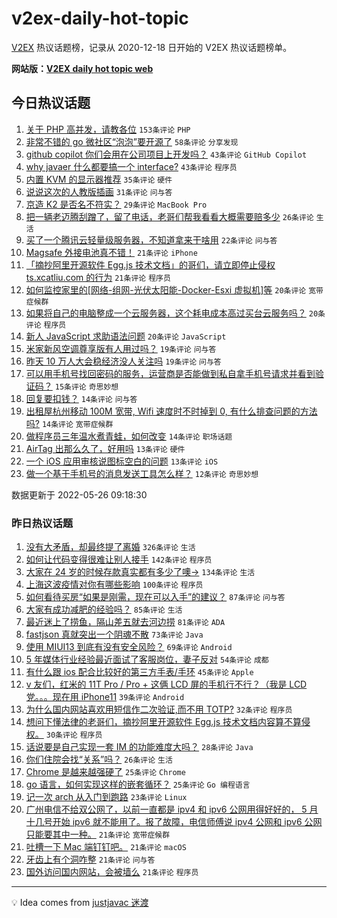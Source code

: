 # v2ex-daily-hot-topic

[V2EX](https://www.v2ex.com/) 热议话题榜，记录从 2020-12-18 日开始的 V2EX 热议话题榜单。

**网站版：[V2EX daily hot topic web](https://boojack.github.io/v2ex-daily-hot-topic-web/)**

## 今日热议话题

<!-- TODAY BEGIN -->

1. [关于 PHP 高并发，请教各位](https://www.v2ex.com/t/855361) `153条评论` `PHP`
1. [非常不错的 go 微社区“泡泡”要开源了](https://www.v2ex.com/t/855385) `58条评论` `分享发现`
1. [github copilot 你们会用在公司项目上开发吗？](https://www.v2ex.com/t/855352) `43条评论` `GitHub Copilot`
1. [why javaer 什么都要搞一个 interface?](https://www.v2ex.com/t/855458) `43条评论` `程序员`
1. [内置 KVM 的显示器推荐](https://www.v2ex.com/t/855355) `35条评论` `硬件`
1. [说说这次的人教版插画](https://www.v2ex.com/t/855461) `31条评论` `问与答`
1. [京造 K2 是否名不符实？](https://www.v2ex.com/t/855456) `29条评论` `MacBook Pro`
1. [把一辆老迈腾刮蹭了，留了电话，老哥们帮我看看大概需要赔多少](https://www.v2ex.com/t/855353) `26条评论` `生活`
1. [买了一个腾讯云轻量级服务器，不知道拿来干啥用](https://www.v2ex.com/t/855395) `22条评论` `问与答`
1. [Magsafe 外接电池真不错！](https://www.v2ex.com/t/855436) `21条评论` `iPhone`
1. [「摘抄阿里开源软件 Egg.js 技术文档」的哥们，请立即停止侵权 ts.xcatliu.com 的行为](https://www.v2ex.com/t/855412) `21条评论` `程序员`
1. [如何监控家里的[网络-组网-光伏太阳能-Docker-Esxi 虚拟机]等](https://www.v2ex.com/t/855464) `20条评论` `宽带症候群`
1. [如果将自己的电脑整成一个云服务器，这个耗电成本高过买台云服务吗？](https://www.v2ex.com/t/855432) `20条评论` `程序员`
1. [新人 JavaScript 求助语法问题](https://www.v2ex.com/t/855376) `20条评论` `JavaScript`
1. [米家新风空调尊享版有人用过吗？](https://www.v2ex.com/t/855409) `19条评论` `问与答`
1. [昨天 10 万人大会稳经济没人关注吗](https://www.v2ex.com/t/855383) `19条评论` `问与答`
1. [可以用手机号找回密码的服务，运营商是否能做到私自拿手机号请求并看到验证码？](https://www.v2ex.com/t/855356) `15条评论` `奇思妙想`
1. [回复要扣钱？](https://www.v2ex.com/t/855449) `14条评论` `问与答`
1. [出租屋杭州移动 100M 宽带, Wifi 速度时不时掉到 0, 有什么排查问题的方法吗?](https://www.v2ex.com/t/855378) `14条评论` `宽带症候群`
1. [做程序员三年温水煮青蛙，如何改变](https://www.v2ex.com/t/855354) `14条评论` `职场话题`
1. [AirTag 出那么久了，好用吗](https://www.v2ex.com/t/855451) `13条评论` `硬件`
1. [一个 iOS 应用审核说图标空白的问题](https://www.v2ex.com/t/855379) `13条评论` `iOS`
1. [做一个基于手机号的消息发送工具怎么样？](https://www.v2ex.com/t/855473) `12条评论` `奇思妙想`

数据更新于 2022-05-26 09:18:30

<!-- TODAY END -->

### 昨日热议话题

<!-- YESTERDAY BEGIN -->

1. [没有大矛盾，却最终提了离婚](https://www.v2ex.com/t/855163) `326条评论` `生活`
1. [如何让代码变得很难让别人接手](https://www.v2ex.com/t/855110) `142条评论` `程序员`
1. [大家在 24 岁的时候存款真实都有多少了噢->](https://www.v2ex.com/t/855210) `134条评论` `生活`
1. [上海这波疫情对你有哪些影响](https://www.v2ex.com/t/855121) `100条评论` `程序员`
1. [如何看待买房“如果是刚需，现在可以入手”的建议？](https://www.v2ex.com/t/855211) `87条评论` `问与答`
1. [大家有成功减肥的经验吗？](https://www.v2ex.com/t/855207) `85条评论` `生活`
1. [最近迷上了捞鱼，隔山差五就去河边捞](https://www.v2ex.com/t/855114) `81条评论` `ADA`
1. [fastjson 真就突出一个阴魂不散](https://www.v2ex.com/t/855129) `73条评论` `Java`
1. [使用 MIUI13 到底有没有安全风险？](https://www.v2ex.com/t/855229) `69条评论` `Android`
1. [5 年媒体行业经验最近面试了客服岗位，妻子反对](https://www.v2ex.com/t/855175) `54条评论` `成都`
1. [有什么跟 ios 配合比较好的第三方手表/手环](https://www.v2ex.com/t/855104) `45条评论` `Apple`
1. [v 友们，红米的 11T Pro / Pro + 这俩 LCD 屏的手机行不行？（我是 LCD 党。。。现在用 iPhone11](https://www.v2ex.com/t/855194) `39条评论` `Android`
1. [为什么国内网站喜欢用短信作二次验证,而不用 TOTP?](https://www.v2ex.com/t/855271) `32条评论` `程序员`
1. [想问下懂法律的老哥们，摘抄阿里开源软件 Egg.js 技术文档内容算不算侵权。](https://www.v2ex.com/t/855289) `30条评论` `程序员`
1. [话说要是自己实现一套 IM 的功能难度大吗？](https://www.v2ex.com/t/855128) `28条评论` `Java`
1. [你们住院会找“关系”吗？](https://www.v2ex.com/t/855180) `26条评论` `生活`
1. [Chrome 是越来越强硬了](https://www.v2ex.com/t/855310) `25条评论` `Chrome`
1. [go 语言，如何实现这样的嵌套循环？](https://www.v2ex.com/t/855279) `25条评论` `Go 编程语言`
1. [记一次 arch 从入门到跑路](https://www.v2ex.com/t/855246) `23条评论` `Linux`
1. [广州电信不给双公网了，以前一直都是 ipv4 和 ipv6 公网用得好好的， 5 月十几号开始 ipv6 就不能用了。报了故障，电信师傅说 ipv4 公网和 ipv6 公网只能要其中一种。](https://www.v2ex.com/t/855242) `21条评论` `宽带症候群`
1. [吐槽一下 Mac 端钉钉吧。](https://www.v2ex.com/t/855240) `21条评论` `macOS`
1. [牙齿上有个洞咋整](https://www.v2ex.com/t/855214) `21条评论` `问与答`
1. [国外访问国内网站，会被墙么](https://www.v2ex.com/t/855123) `21条评论` `程序员`

<!-- YESTERDAY END -->

---

💡 Idea comes from [justjavac 迷渡](https://github.com/justjavac/)
